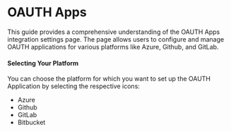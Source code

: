# OAUTH Apps

This guide provides a comprehensive understanding of the OAUTH Apps integration settings page. The page allows users to configure and manage OAUTH applications for various platforms like Azure, Github, and GitLab.

#### **Selecting Your Platform**

You can choose the platform for which you want to set up the OAUTH Application by selecting the respective icons:

* Azure
* Github
* GitLab
* Bitbucket

